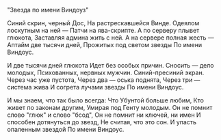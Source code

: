 "Звезда по имени Виндоуз"

Синий скрин, черный Дос,
На растрескавшейся Винде.
Одеялом лоскутным на ней —
Патчи на ява-скрипте.
А по серверу плывет глюкота,
Заставляя админа жить с ней.
А на сервере полная жесть —
Аптайм две тысячи дней,
Прожитых под светом звезды
По имени Виндоус.

И две тысячи дней глюкота
Идет без особых причин.
Сносить — дело молодых,
Психованных, нервных мужчин.
Синий-пресиний экран.
Через час уже пустота,
Через два — оська поднята,
Через три — система жива
И согрета лучами звезды
По имени Виндоус.

И мы знаем, что так было всегда:
Что Убунтой больше любим,
Кто живет по законам другим,
Умирая под Генту молодым.
Он не помнит слово "глюк" и слово "бсод",
Он не помнит ни ключей, ни имен
И способен дотянуться до звезд,
Не считая, что это сон.
И упасть опаленным звездой
По имени Виндоус.
